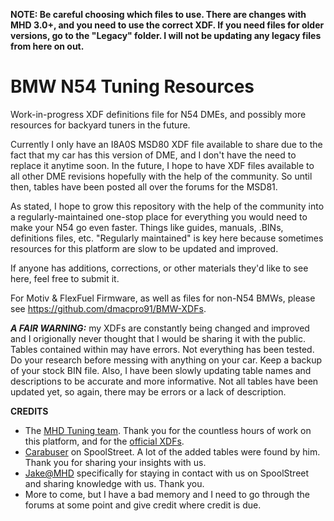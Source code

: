 **NOTE: Be careful choosing which files to use. There are changes with MHD 3.0+, and you need to use the correct XDF. If you need files for older versions, go to the "Legacy" folder. I will not be updating any legacy files from here on out.**

# BMW N54 Tuning Resources
Work-in-progress XDF definitions file for N54 DMEs, and possibly more resources for backyard tuners in the future.

Currently I only have an I8A0S MSD80 XDF file available to share due to the fact that my car has this version of DME, and I don't have the need to replace it anytime soon. In the future, I hope to have XDF files available to all other DME revisions hopefully with the help of the community. So until then, tables have been posted all over the forums for the MSD81.

As stated, I hope to grow this repository with the help of the community into a regularly-maintained one-stop place for everything you would need to make your N54 go even faster. Things like guides, manuals, .BINs, definitions files, etc. "Regularly maintained" is key here because sometimes resources for this platform are slow to be updated and improved.

If anyone has additions, corrections, or other materials they'd like to see here, feel free to submit it.

For Motiv & FlexFuel Firmware, as well as files for non-N54 BMWs, please see https://github.com/dmacpro91/BMW-XDFs.

***A FAIR WARNING:*** my XDFs are constantly being changed and improved and I origionally never thought that I would be sharing it with the public. Tables contained within may have errors. Not everything has been tested. Do your research before messing with anything on your car. Keep a backup of your stock BIN file. Also, I have been slowly updating table names and descriptions to be accurate and more informative. Not all tables have been updated yet, so again, there may be errors or a lack of description.

**CREDITS**
* The [MHD Tuning team](https://mhdtuning.com/). Thank you for the countless hours of work on this platform, and for the [official XDFs](https://github.com/dmacpro91/BMW-XDFs).
* [Carabuser](https://www.spoolstreet.com/members/carabuser.4301/) on SpoolStreet. A lot of the added tables were found by him. Thank you for sharing your insights with us.
* [Jake@MHD](https://www.spoolstreet.com/members/jake-mhd.207/) specifically for staying in contact with us on SpoolStreet and sharing knowledge with us. Thank you.
* More to come, but I have a bad memory and I need to go through the forums at some point and give credit where credit is due.
